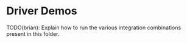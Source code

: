 # Driver Demos

TODO(brian): Explain how to run the various integration combinations present in
this folder.
